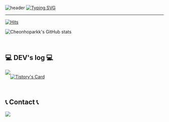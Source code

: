 ![header](https://capsule-render.vercel.app/api?type=waving&color=6994CDEE&text=&animation=twinkling&height=80)
[![Typing SVG](https://readme-typing-svg.demolab.com?font=Alkatra&weight=500&size=45&duration=3500&pause=3&color=6994CDEE&center=false&vCenter=false&multiline=true&repeat=true&width=1000&height=100&lines=Welcome+to+Cheonhoparkk's+GitHub!👋)](https://git.io/typing-svg)


-------

[![Hits](https://hits.seeyoufarm.com/api/count/incr/badge.svg?url=https%3A%2F%2Fgithub.com%2FCheonhoparkk&count_bg=%2370BBE7&title_bg=%23555555&icon=github.svg&icon_color=%23E7E7E7&title=GITHUB&edge_flat=false)](https://hits.seeyoufarm.com)

![Cheonhoparkk's GitHub stats](https://github-readme-stats.vercel.app/api?username=cheonhopark&show_icons=true&theme=tokyonight&locale=en&count_private=true)
 
<br>

## 💻 DEV's log 💻
<div style="display:flex; flex-direction:row;">
    <a href="https://chpark610.tistory.com/">
        <img src="https://img.shields.io/badge/Tistory-000000?style=for-the-badge&logo=Tistory&logoColor=white"> 
    </a>
  
[![Tistory's Card](https://github-readme-tistory-card.vercel.app/api?name=chpark610&theme=default)](https://chpark610.tistory.com/)
</div><br>

## 📞 Contact 📞
<div style="display:flex; flex-direction:row;">
    <a href="mailto:a20489506@gmail.com">
        <img src="https://img.shields.io/badge/Gmail-EA4335?style=for-the-badge&logo=Gmail&logoColor=white"> 
    </a>
</div><br>

